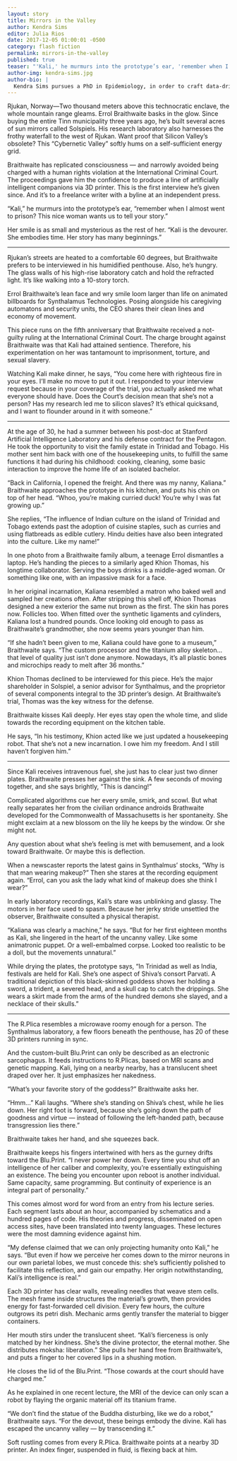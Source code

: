 ```yaml
---
layout: story
title: Mirrors in the Valley
author: Kendra Sims
editor: Julia Rios
date: 2017-12-05 01:00:01 -0500
category: flash fiction
permalink: mirrors-in-the-valley
published: true
teaser: "'Kali,' he murmurs into the prototype’s ear, 'remember when I almost went to prison? This nice woman wants us to tell your story.'"
author-img: kendra-sims.jpg
author-bio: |
  Kendra Sims pursues a PhD in Epidemiology, in order to craft data-driven narratives. When the realities of research don't satisfy her musings on race, mental health, and disability, she turns to fiction. Cross her palm with a cup of tea, and she just might read your Tarot cards.
---
```

Rjukan, Norway—Two thousand meters above this technocratic enclave, the whole mountain range gleams. Errol Braithwaite basks in the glow. Since buying the entire Tinn municipality three years ago, he’s built several acres of sun mirrors called Solspiels. His research laboratory also harnesses the frothy waterfall to the west of Rjukan. Want proof that Silicon Valley’s obsolete? This “Cybernetic Valley” softly hums on a self-sufficient energy grid.

Braithwaite has replicated consciousness — and narrowly avoided being charged with a human rights violation at the International Criminal Court. The proceedings gave him the confidence to produce a line of artificially intelligent companions via 3D printer. This is the first interview he’s given since. And it’s to a freelance writer with a byline at an independent press.

“Kali,” he murmurs into the prototype’s ear, “remember when I almost went to prison? This nice woman wants us to tell your story.”

Her smile is as small and mysterious as the rest of her. “Kali is the devourer. She embodies time. Her story has many beginnings.”

----

Rjukan’s streets are heated to a comfortable 60 degrees, but Braithwaite prefers to be interviewed in his humidified penthouse. Also, he’s hungry. The glass walls of his high-rise laboratory catch and hold the refracted light. It’s like walking into a 10-story torch.

Errol Braithwaite’s lean face and wry smile loom larger than life on animated billboards for Synthalamus Technologies. Posing alongside his caregiving automatons and security units, the CEO shares their clean lines and economy of movement.

This piece runs on the fifth anniversary that Braithwaite received a not-guilty ruling at the International Criminal Court. The charge brought against Braithwaite was that Kali had attained sentience. Therefore, his experimentation on her was tantamount to imprisonment, torture, and sexual slavery.

Watching Kali make dinner, he says, “You come here with righteous fire in your eyes. I’ll make no move to put it out. I responded to your interview request because in your coverage of the trial, you actually asked me what everyone should have. Does the Court’s decision mean that she’s not a person? Has my research led me to silicon slaves? It’s ethical quicksand, and I want to flounder around in it with someone.”

----

At the age of 30, he had a summer between his post-doc at Stanford Artificial Intelligence Laboratory and his defense contract for the Pentagon. He took the opportunity to visit the family estate in Trinidad and Tobago. His mother sent him back with one of the housekeeping units, to fulfill the same functions it had during his childhood: cooking, cleaning, some basic interaction to improve the home life of an isolated bachelor.

“Back in California, I opened the freight. And there was my nanny, Kaliana.” Braithwaite approaches the prototype in his kitchen, and puts his chin on top of her head. “Whoo, you’re making curried duck! You’re why I was fat growing up.”

She replies, “The influence of Indian culture on the island of Trinidad and Tobago extends past the adoption of cuisine staples, such as curries and using flatbreads as edible cutlery. Hindu deities have also been integrated into the culture. Like my name!”

In one photo from a Braithwaite family album, a teenage Errol dismantles a laptop. He’s handing the pieces to a similarly aged Khion Thomas, his longtime collaborator. Serving the boys drinks is a middle-aged woman. Or something like one, with an impassive mask for a face.

In her original incarnation, Kaliana resembled a matron who baked well and sampled her creations often. After stripping this shell off, Khion Thomas designed a new exterior the same nut brown as the first. The skin has pores now. Follicles too. When fitted over the synthetic ligaments and cylinders, Kaliana lost a hundred pounds. Once looking old enough to pass as Braithwaite’s grandmother, she now seems years younger than him.

“If she hadn’t been given to me, Kaliana could have gone to a museum,” Braithwaite says. “The custom processor and the titanium alloy skeleton... that level of quality just isn’t done anymore. Nowadays, it’s all plastic bones and microchips ready to melt after 36 months.”

Khion Thomas declined to be interviewed for this piece. He’s the major shareholder in Solspiel, a senior advisor for Synthalmus, and the proprietor of several components integral to the 3D printer’s design. At Braithwaite’s trial, Thomas was the key witness for the defense.

Braithwaite kisses Kali deeply. Her eyes stay open the whole time, and slide towards the recording equipment on the kitchen table.

He says, “In his testimony, Khion acted like we just updated a housekeeping robot. That she’s not a new incarnation. I owe him my freedom. And I still haven’t forgiven him.”

----

Since Kali receives intravenous fuel, she just has to clear just two dinner plates. Braithwaite presses her against the sink. A few seconds of moving together, and she says brightly, “This is dancing!”

Complicated algorithms cue her every smile, smirk, and scowl. But what really separates her from the civilian ordinance androids Brathwaite developed for the Commonwealth of Massachusetts is her spontaneity. She might exclaim at a new blossom on the lily he keeps by the window. Or she might not.

Any question about what she’s feeling is met with bemusement, and a look toward Braithwaite. Or maybe this is deflection.

When a newscaster reports the latest gains in Synthalmus’ stocks, “Why is that man wearing makeup?” Then she stares at the recording equipment again. “Errol, can you ask the lady what kind of makeup does she think I wear?”

In early laboratory recordings, Kali’s stare was unblinking and glassy. The motors in her face used to spasm. Because her jerky stride unsettled the observer, Braithwaite consulted a physical therapist.

“Kaliana was clearly a machine,” he says. “But for her first eighteen months as Kali, she lingered in the heart of the uncanny valley. Like some animatronic puppet. Or a well-embalmed corpse. Looked too realistic to be a doll, but the movements unnatural.”

While drying the plates, the prototype says, “In Trinidad as well as India, festivals are held for Kali. She’s one aspect of Shiva’s consort Parvati. A traditional depiction of this black-skinned goddess shows her holding a sword, a trident, a severed head, and a skull cap to catch the drippings. She wears a skirt made from the arms of the hundred demons she slayed, and a necklace of their skulls.”

----

The R.Plica resembles a microwave roomy enough for a person. The Synthalmus laboratory, a few floors beneath the penthouse, has 20 of these 3D printers running in sync.

And the custom-built Blu.Print can only be described as an electronic sarcophagus. It feeds instructions to R.Plicas, based on MRI scans and genetic mapping. Kali, lying on a nearby nearby, has a translucent sheet draped over her. It just emphasizes her nakedness.

“What’s your favorite story of the goddess?” Braithwaite asks her.

“Hmm…” Kali laughs. “Where she’s standing on Shiva’s chest, while he lies down. Her right foot is forward, because she’s going down the path of goodness and virtue — instead of following the left-handed path, because transgression lies there.”

Braithwaite takes her hand, and she squeezes back.

Braithwaite keeps his fingers intertwined with hers as the gurney drifts toward the Blu.Print. “I never power her down. Every time you shut off an intelligence of her caliber and complexity, you’re essentially extinguishing an existence. The being you encounter upon reboot is another individual. Same capacity, same programming. But continuity of experience is an integral part of personality.”

This comes almost word for word from an entry from his lecture series. Each segment lasts about an hour, accompanied by schematics and a hundred pages of code. His theories and progress, disseminated on open access sites, have been translated into twenty languages. These lectures were the most damning evidence against him.

“My defense claimed that we can only projecting humanity onto Kali,” he says. “But even if how we perceive her comes down to the mirror neurons in our own parietal lobes, we must concede this: she’s sufficiently polished to facilitate this reflection, and gain our empathy. Her origin notwithstanding, Kali’s intelligence is real.”

Each 3D printer has clear walls, revealing needles that weave stem cells. The mesh frame inside structures the material’s growth, then provides energy for fast-forwarded cell division. Every few hours, the culture outgrows its petri dish. Mechanic arms gently transfer the material to bigger containers.

Her mouth stirs under the translucent sheet. “Kali’s fierceness is only matched by her kindness. She’s the divine protector, the eternal mother. She distributes moksha: liberation.” She pulls her hand free from Braithwaite’s, and puts a finger to her covered lips in a shushing motion.

He closes the lid of the Blu.Print. “Those cowards at the court should have charged me.”

As he explained in one recent lecture, the MRI of the device can only scan a robot by flaying the organic material off its titanium frame.

“We don’t find the statue of the Buddha disturbing, like we do a robot,” Braithwaite says. “For the devout, these beings embody the divine. Kali has escaped the uncanny valley — by transcending it.”

Soft rustling comes from every R.Plica. Braithwaite points at a nearby 3D printer. An index finger, suspended in fluid, is flexing back at him.
